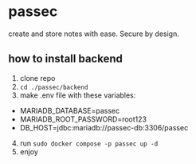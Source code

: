 # passec

create and store notes with ease. Secure by design.

## how to install backend

1. clone repo
2. `cd ./passec/backend`
3. make .env file with these variables:
  - MARIADB_DATABASE=passec
  - MARIADB_ROOT_PASSWORD=root123
  - DB_HOST=jdbc:mariadb://passec-db:3306/passec
4. run `sudo docker compose -p passec up -d`
5. enjoy
